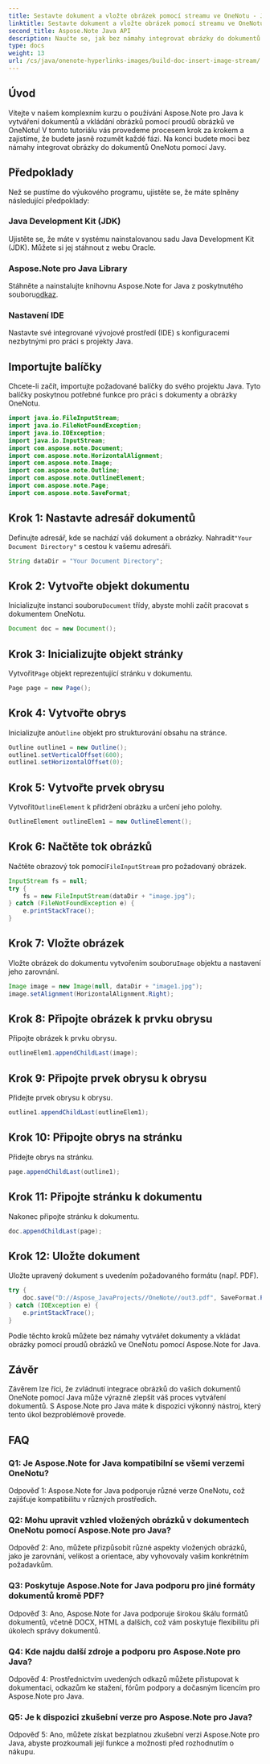 ```yaml
---
title: Sestavte dokument a vložte obrázek pomocí streamu ve OneNotu - Java
linktitle: Sestavte dokument a vložte obrázek pomocí streamu ve OneNotu - Java
second_title: Aspose.Note Java API
description: Naučte se, jak bez námahy integrovat obrázky do dokumentů OneNotu pomocí Aspose.Note pro Java. Výukový program krok za krokem pro vývojáře v jazyce Java.
type: docs
weight: 13
url: /cs/java/onenote-hyperlinks-images/build-doc-insert-image-stream/
---
```

## Úvod

Vítejte v našem komplexním kurzu o používání Aspose.Note pro Java k vytváření dokumentů a vkládání obrázků pomocí proudů obrázků ve OneNotu! V tomto tutoriálu vás provedeme procesem krok za krokem a zajistíme, že budete jasně rozumět každé fázi. Na konci budete moci bez námahy integrovat obrázky do dokumentů OneNotu pomocí Javy.

## Předpoklady

Než se pustíme do výukového programu, ujistěte se, že máte splněny následující předpoklady:

### Java Development Kit (JDK)

Ujistěte se, že máte v systému nainstalovanou sadu Java Development Kit (JDK). Můžete si jej stáhnout z webu Oracle.

### Aspose.Note pro Java Library

 Stáhněte a nainstalujte knihovnu Aspose.Note for Java z poskytnutého souboru[odkaz](https://releases.aspose.com/note/java/).

### Nastavení IDE

Nastavte své integrované vývojové prostředí (IDE) s konfiguracemi nezbytnými pro práci s projekty Java.

## Importujte balíčky

Chcete-li začít, importujte požadované balíčky do svého projektu Java. Tyto balíčky poskytnou potřebné funkce pro práci s dokumenty a obrázky OneNotu.

```java
import java.io.FileInputStream;
import java.io.FileNotFoundException;
import java.io.IOException;
import java.io.InputStream;
import com.aspose.note.Document;
import com.aspose.note.HorizontalAlignment;
import com.aspose.note.Image;
import com.aspose.note.Outline;
import com.aspose.note.OutlineElement;
import com.aspose.note.Page;
import com.aspose.note.SaveFormat;
```

## Krok 1: Nastavte adresář dokumentů

 Definujte adresář, kde se nachází váš dokument a obrázky. Nahradit`"Your Document Directory"` s cestou k vašemu adresáři.

```java
String dataDir = "Your Document Directory";
```

## Krok 2: Vytvořte objekt dokumentu

 Inicializujte instanci souboru`Document` třídy, abyste mohli začít pracovat s dokumentem OneNotu.

```java
Document doc = new Document();
```

## Krok 3: Inicializujte objekt stránky

 Vytvořit`Page` objekt reprezentující stránku v dokumentu.

```java
Page page = new Page();
```

## Krok 4: Vytvořte obrys

 Inicializujte an`Outline` objekt pro strukturování obsahu na stránce.

```java
Outline outline1 = new Outline();
outline1.setVerticalOffset(600);
outline1.setHorizontalOffset(0);
```

## Krok 5: Vytvořte prvek obrysu

 Vytvořit`OutlineElement` k přidržení obrázku a určení jeho polohy.

```java
OutlineElement outlineElem1 = new OutlineElement();
```

## Krok 6: Načtěte tok obrázků

 Načtěte obrazový tok pomocí`FileInputStream` pro požadovaný obrázek.

```java
InputStream fs = null;
try {
    fs = new FileInputStream(dataDir + "image.jpg");
} catch (FileNotFoundException e) {
    e.printStackTrace();
}
```

## Krok 7: Vložte obrázek

 Vložte obrázek do dokumentu vytvořením souboru`Image` objektu a nastavení jeho zarovnání.

```java
Image image = new Image(null, dataDir + "image1.jpg");
image.setAlignment(HorizontalAlignment.Right);
```

## Krok 8: Připojte obrázek k prvku obrysu

Připojte obrázek k prvku obrysu.

```java
outlineElem1.appendChildLast(image);
```

## Krok 9: Připojte prvek obrysu k obrysu

Přidejte prvek obrysu k obrysu.

```java
outline1.appendChildLast(outlineElem1);
```

## Krok 10: Připojte obrys na stránku

Přidejte obrys na stránku.

```java
page.appendChildLast(outline1);
```

## Krok 11: Připojte stránku k dokumentu

Nakonec připojte stránku k dokumentu.

```java
doc.appendChildLast(page);
```

## Krok 12: Uložte dokument

Uložte upravený dokument s uvedením požadovaného formátu (např. PDF).

```java
try {
    doc.save("D://Aspose_JavaProjects//OneNote//out3.pdf", SaveFormat.Pdf);
} catch (IOException e) {
    e.printStackTrace();
}
```

Podle těchto kroků můžete bez námahy vytvářet dokumenty a vkládat obrázky pomocí proudů obrázků ve OneNotu pomocí Aspose.Note for Java.

## Závěr

Závěrem lze říci, že zvládnutí integrace obrázků do vašich dokumentů OneNote pomocí Java může výrazně zlepšit váš proces vytváření dokumentů. S Aspose.Note pro Java máte k dispozici výkonný nástroj, který tento úkol bezproblémově provede.

## FAQ

### Q1: Je Aspose.Note for Java kompatibilní se všemi verzemi OneNotu?

Odpověď 1: Aspose.Note for Java podporuje různé verze OneNotu, což zajišťuje kompatibilitu v různých prostředích.

### Q2: Mohu upravit vzhled vložených obrázků v dokumentech OneNotu pomocí Aspose.Note pro Java?

Odpověď 2: Ano, můžete přizpůsobit různé aspekty vložených obrázků, jako je zarovnání, velikost a orientace, aby vyhovovaly vašim konkrétním požadavkům.

### Q3: Poskytuje Aspose.Note for Java podporu pro jiné formáty dokumentů kromě PDF?

Odpověď 3: Ano, Aspose.Note for Java podporuje širokou škálu formátů dokumentů, včetně DOCX, HTML a dalších, což vám poskytuje flexibilitu při úkolech správy dokumentů.

### Q4: Kde najdu další zdroje a podporu pro Aspose.Note pro Java?

Odpověď 4: Prostřednictvím uvedených odkazů můžete přistupovat k dokumentaci, odkazům ke stažení, fórům podpory a dočasným licencím pro Aspose.Note pro Java.

### Q5: Je k dispozici zkušební verze pro Aspose.Note pro Java?

Odpověď 5: Ano, můžete získat bezplatnou zkušební verzi Aspose.Note pro Java, abyste prozkoumali její funkce a možnosti před rozhodnutím o nákupu.
